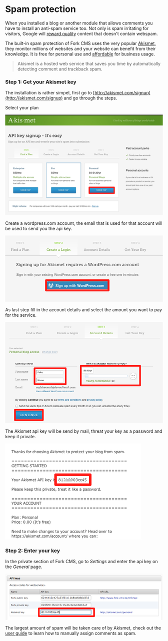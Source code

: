 # Spam protection

When you installed a blog or another module that allows comments you have to install an anti-spam service too. Not only is spam irritating for visitors, Google will [reward quality](http://googlewebmastercentral.blogspot.be/2012/04/another-step-to-reward-high-quality.html) content that doesn't contain webspam.

The built-in spam protection of Fork CMS uses the very popular [Akismet](http://akismet.com/), they monitor millions of websites and your website can benefit from their knowledge. It is free for personal use and [affordable](https://akismet.com/signup/) for business usage.

> Akismet is a hosted web service that saves you time by automatically detecting comment and trackback spam.

### Step 1: Get your Akismet key

The installation is rather simpel, first go to [http://akismet.com/signup](http://akismet.com/signup) and go through the steps. 

Select your plan

![Select Akismet plan](assets/akismet_step1.png)

Create a wordpress.com account, the email that is used for that account will be used to send you the api key.

![Create wordpress.com account](assets/akismet_step2.png)

As last step fill in the account details and select the amount you want to pay for the service.

![Fill in account details](assets/akismet_step3.png)

The Akismet api key will be send by mail, threat your key as a password and keep it private.

![The api key](assets/akismet_step4.png)

### Step 2: Enter your key

In the private section of Fork CMS, go to *Settings* and enter the api key on the *General* page.

![Enter the key](assets/akismet_final.png)

The largest amount of spam will be taken care of by Akismet, check out the [user guide](#todo) to learn how to manually assign comments as spam.